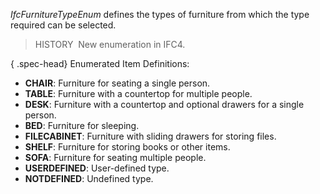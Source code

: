 ﻿_IfcFurnitureTypeEnum_ defines the types of furniture from which the type required can be selected.

> HISTORY&nbsp; New enumeration in IFC4.

{ .spec-head}
Enumerated Item Definitions:

* **CHAIR**: Furniture for seating a single person.
* **TABLE**: Furniture with a countertop for multiple people.
* **DESK**: Furniture with a countertop and optional drawers for a single person.
* **BED**: Furniture for sleeping.
* **FILECABINET**: Furniture with sliding drawers for storing files.
* **SHELF**: Furniture for storing books or other items.
* **SOFA**: Furniture for seating multiple people.
* **USERDEFINED**: User-defined type.
* **NOTDEFINED**: Undefined type.